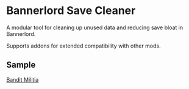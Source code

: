 # Bannerlord Save Cleaner

A modular tool for cleaning up unused data and reducing save bloat in Bannerlord.

Supports addons for extended compatibility with other mods.

## Sample
[Bandit Militia](https://github.com/JungleDruid/BanditMilitias/blob/b8f3f869a086f351d4a3f72b40cc1c2cb146a040/SaveCleanerSupport.cs)
